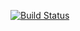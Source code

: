 [![Build Status](https://travis-ci.org/Boyan-Wang/CSE110Labs.svg?branch=master)](https://travis-ci.org/Boyan-Wang/CSE110Labs)
